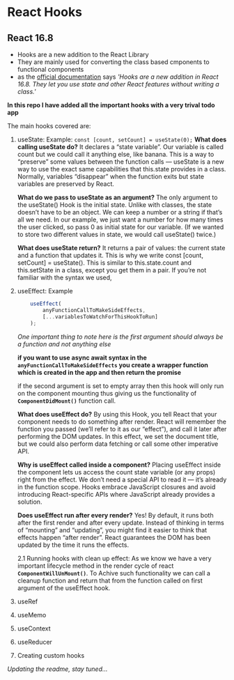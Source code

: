 # React Hooks
## React 16.8

- Hooks are a new addition to the React Library 
- They are mainly used for converting the class based cmponents to functional components
- as the [official documentation](https://reactjs.org/docs/hooks-intro.html) says *'Hooks are a new addition in React 16.8. They let you use state and other React features without writing a class.'*


**In this repo I have added all the important hooks with a very trival todo app**

The main hooks covered are:
1. useState: 
    Example: ```const [count, setCount] = useState(0);```
    **What does calling useState do?** It declares a “state variable”. Our variable is called count but we could call it anything else, like banana. This is a way to “preserve” some values between the function calls — useState is a new way to use the exact same capabilities that this.state provides in a class. Normally, variables “disappear” when the function exits but state variables are preserved by React.

    **What do we pass to useState as an argument?** The only argument to the useState() Hook is the initial state. Unlike with classes, the state doesn’t have to be an object. We can keep a number or a string if that’s all we need. In our example, we just want a number for how many times the user clicked, so pass 0 as initial state for our variable. (If we wanted to store two different values in state, we would call useState() twice.)

    **What does useState return?** It returns a pair of values: the current state and a function that updates it. This is why we write const [count, setCount] = useState(). This is similar to this.state.count and this.setState in a class, except you get them in a pair. If you’re not familiar with the syntax we used,
    
2. useEffect:
    Example 
    ```javascript 
        useEffect(
            anyFunctionCallToMakeSideEffects, 
            [...variablesToWatchForThisHookToRun]
        );
    ```
    
    *One important thing to note here is the first argument should always be a function and not anything else*
    
    **if you want to use async await syntax in the ```anyFunctionCallToMakeSideEffects``` you create a wrapper function which is created in the app and then return the promise**
    
    if the second argument is set to empty array then this hook will only run on the component mounting thus giving us the functionality of **```ComponentDidMount()```** function call.
    
    **What does useEffect do?** By using this Hook, you tell React that your component needs to do something after render. React will remember the function you passed (we’ll refer to it as our “effect”), and call it later after performing the DOM updates. In this effect, we set the document title, but we could also perform data fetching or call some other imperative API.

    **Why is useEffect called inside a component?** Placing useEffect inside the component lets us access the count state variable (or any props) right from the effect. We don’t need a special API to read it — it’s already in the function scope. Hooks embrace JavaScript closures and avoid introducing React-specific APIs where JavaScript already provides a solution.

    **Does useEffect run after every render?** Yes! By default, it runs both after the first render and after every update. Instead of thinking in terms of “mounting” and “updating”, you might find it easier to think that effects happen “after render”. React guarantees the DOM has been updated by the time it runs the effects.

    2.1 Running hooks with clean up effect:
        As we know we have a very important lifecycle method in the render cycle of react 
        **```ComponentWillUnMount()```**.
        To Achive such functionality we can call a cleanup function and return that from the function called on first argument of the useEffect hook.
3. useRef
4. useMemo
5. useContext
6. useReducer
7. Creating custom hooks

*Updating the readme, stay tuned...*
